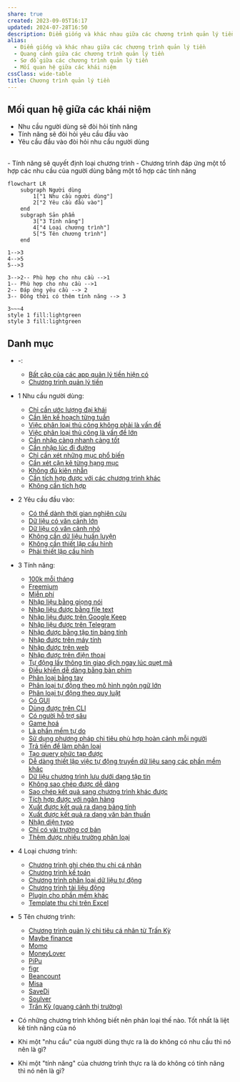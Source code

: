 ```yaml
---
share: true
created: 2023-09-05T16:17
updated: 2024-07-28T16:50
description: Điểm giống và khác nhau giữa các chương trình quản lý tiền. Quang cảnh và sơ đồ giữa chúng.
alias:
  - Điểm giống và khác nhau giữa các chương trình quản lý tiền
  - Quang cảnh giữa các chương trình quản lý tiền
  - Sơ đồ giữa các chương trình quản lý tiền
  - Mối quan hệ giữa các khái niệm
cssClass: wide-table
title: Chương trình quản lý tiền
---
```

## Mối quan hệ giữa các khái niệm
- Nhu cầu người dùng sẽ đòi hỏi tính năng
- Tính năng sẽ đòi hỏi yêu cầu đầu vào 
- Yêu cầu đầu vào đòi hỏi nhu cầu người dùng
<br>
- Tính năng sẽ quyết định loại chương trình
- Chương trình đáp ứng một tổ hợp các nhu cầu của người dùng bằng một tổ hợp các tính năng 

```mermaid
flowchart LR
	subgraph Người dùng
		1["1 Nhu cầu người dùng"]
		2["2 Yêu cầu đầu vào"]
	end
	subgraph Sản phẩm
		3["3 Tính năng"]
		4["4 Loại chương trình"]
		5["5 Tên chương trình"]
	end

1-->3
4-->5
5-->3

3-->2-- Phù hợp cho nhu cầu -->1
1-- Phù hợp cho nhu cầu -->1
2-- Đáp ứng yêu cầu --> 2
3-- Đồng thời có thêm tính năng --> 3

3~~~4
style 1 fill:lightgreen
style 3 fill:lightgreen
```

## Danh mục
- \-: 
    - [Bất cập của các app quản lý tiền hiện có](./B%E1%BA%A5t%20c%E1%BA%ADp%20c%E1%BB%A7a%20c%C3%A1c%20app%20qu%E1%BA%A3n%20l%C3%BD%20ti%E1%BB%81n%20hi%E1%BB%87n%20c%C3%B3.md)
    - [Chương trình quản lý tiền](index.md)

- 1 Nhu cầu người dùng: 
    - [Chỉ cần ước lượng đại khái](./1%20Nhu%20c%E1%BA%A7u%20ng%C6%B0%E1%BB%9Di%20d%C3%B9ng/C%C3%A1ch%20l%C3%AAn%20k%E1%BA%BF%20ho%E1%BA%A1ch%20s%E1%BB%AD%20d%E1%BB%A5ng%20ti%E1%BB%81n/Ch%E1%BB%89%20c%E1%BA%A7n%20%C6%B0%E1%BB%9Bc%20l%C6%B0%E1%BB%A3ng%20%C4%91%E1%BA%A1i%20kh%C3%A1i.md)
    - [Cần lên kế hoạch từng tuần](./1%20Nhu%20c%E1%BA%A7u%20ng%C6%B0%E1%BB%9Di%20d%C3%B9ng/C%C3%A1ch%20l%C3%AAn%20k%E1%BA%BF%20ho%E1%BA%A1ch%20s%E1%BB%AD%20d%E1%BB%A5ng%20ti%E1%BB%81n/C%E1%BA%A7n%20l%C3%AAn%20k%E1%BA%BF%20ho%E1%BA%A1ch%20t%E1%BB%ABng%20tu%E1%BA%A7n.md)
    - [Việc phân loại thủ công không phải là vấn đề](./1%20Nhu%20c%E1%BA%A7u%20ng%C6%B0%E1%BB%9Di%20d%C3%B9ng/C%C3%A1ch%20ph%C3%A2n%20lo%E1%BA%A1i/Vi%E1%BB%87c%20ph%C3%A2n%20lo%E1%BA%A1i%20th%E1%BB%A7%20c%C3%B4ng%20kh%C3%B4ng%20ph%E1%BA%A3i%20l%C3%A0%20v%E1%BA%A5n%20%C4%91%E1%BB%81.md)
    - [Việc phân loại thủ công là vấn đề lớn](./1%20Nhu%20c%E1%BA%A7u%20ng%C6%B0%E1%BB%9Di%20d%C3%B9ng/C%C3%A1ch%20ph%C3%A2n%20lo%E1%BA%A1i/Vi%E1%BB%87c%20ph%C3%A2n%20lo%E1%BA%A1i%20th%E1%BB%A7%20c%C3%B4ng%20l%C3%A0%20v%E1%BA%A5n%20%C4%91%E1%BB%81%20l%E1%BB%9Bn.md)
    - [Cần nhập càng nhanh càng tốt](./1%20Nhu%20c%E1%BA%A7u%20ng%C6%B0%E1%BB%9Di%20d%C3%B9ng/C%E1%BA%A7n%20nh%E1%BA%ADp%20c%C3%A0ng%20nhanh%20c%C3%A0ng%20t%E1%BB%91t.md)
    - [Cần nhập lúc đi đường](./1%20Nhu%20c%E1%BA%A7u%20ng%C6%B0%E1%BB%9Di%20d%C3%B9ng/C%E1%BA%A7n%20nh%E1%BA%ADp%20l%C3%BAc%20%C4%91i%20%C4%91%C6%B0%E1%BB%9Dng.md)
    - [Chỉ cần xét những mục phổ biến](./1%20Nhu%20c%E1%BA%A7u%20ng%C6%B0%E1%BB%9Di%20d%C3%B9ng/H%E1%BB%87%20th%E1%BB%91ng%20ph%C3%A2n%20lo%E1%BA%A1i/Ch%E1%BB%89%20c%E1%BA%A7n%20x%C3%A9t%20nh%E1%BB%AFng%20m%E1%BB%A5c%20ph%E1%BB%95%20bi%E1%BA%BFn.md)
    - [Cần xét cặn kẽ từng hạng mục](./1%20Nhu%20c%E1%BA%A7u%20ng%C6%B0%E1%BB%9Di%20d%C3%B9ng/H%E1%BB%87%20th%E1%BB%91ng%20ph%C3%A2n%20lo%E1%BA%A1i/C%E1%BA%A7n%20x%C3%A9t%20c%E1%BA%B7n%20k%E1%BA%BD%20t%E1%BB%ABng%20h%E1%BA%A1ng%20m%E1%BB%A5c.md)
    - [Không đủ kiên nhẫn](./1%20Nhu%20c%E1%BA%A7u%20ng%C6%B0%E1%BB%9Di%20d%C3%B9ng/Kh%E1%BA%A3%20n%C4%83ng%20s%E1%BB%AD%20d%E1%BB%A5ng/Kh%C3%B4ng%20%C4%91%E1%BB%A7%20ki%C3%AAn%20nh%E1%BA%ABn.md)
    - [Cần tích hợp được với các chương trình khác](./1%20Nhu%20c%E1%BA%A7u%20ng%C6%B0%E1%BB%9Di%20d%C3%B9ng/Kh%E1%BA%A3%20n%C4%83ng%20t%C3%ADch%20h%E1%BB%A3p/C%E1%BA%A7n%20t%C3%ADch%20h%E1%BB%A3p%20%C4%91%C6%B0%E1%BB%A3c%20v%E1%BB%9Bi%20c%C3%A1c%20ch%C6%B0%C6%A1ng%20tr%C3%ACnh%20kh%C3%A1c.md)
    - [Không cần tích hợp](./1%20Nhu%20c%E1%BA%A7u%20ng%C6%B0%E1%BB%9Di%20d%C3%B9ng/Kh%E1%BA%A3%20n%C4%83ng%20t%C3%ADch%20h%E1%BB%A3p/Kh%C3%B4ng%20c%E1%BA%A7n%20t%C3%ADch%20h%E1%BB%A3p.md)

- 2 Yêu cầu đầu vào: 
    - [Có thể dành thời gian nghiên cứu](./2%20Y%C3%AAu%20c%E1%BA%A7u%20%C4%91%E1%BA%A7u%20v%C3%A0o/C%C3%B3%20th%E1%BB%83%20d%C3%A0nh%20th%E1%BB%9Di%20gian%20nghi%C3%AAn%20c%E1%BB%A9u.md)
    - [Dữ liệu có văn cảnh lớn](./2%20Y%C3%AAu%20c%E1%BA%A7u%20%C4%91%E1%BA%A7u%20v%C3%A0o/D%E1%BB%AF%20li%E1%BB%87u%20c%C3%B3%20v%C4%83n%20c%E1%BA%A3nh%20l%E1%BB%9Bn.md)
    - [Dữ liệu có văn cảnh nhỏ](./2%20Y%C3%AAu%20c%E1%BA%A7u%20%C4%91%E1%BA%A7u%20v%C3%A0o/D%E1%BB%AF%20li%E1%BB%87u%20c%C3%B3%20v%C4%83n%20c%E1%BA%A3nh%20nh%E1%BB%8F.md)
    - [Không cần dữ liệu huấn luyện](./2%20Y%C3%AAu%20c%E1%BA%A7u%20%C4%91%E1%BA%A7u%20v%C3%A0o/Kh%C3%B4ng%20c%E1%BA%A7n%20d%E1%BB%AF%20li%E1%BB%87u%20hu%E1%BA%A5n%20luy%E1%BB%87n.md)
    - [Không cần thiết lập cấu hình](./2%20Y%C3%AAu%20c%E1%BA%A7u%20%C4%91%E1%BA%A7u%20v%C3%A0o/Kh%C3%B4ng%20c%E1%BA%A7n%20thi%E1%BA%BFt%20l%E1%BA%ADp%20c%E1%BA%A5u%20h%C3%ACnh.md)
    - [Phải thiết lập cấu hình](./2%20Y%C3%AAu%20c%E1%BA%A7u%20%C4%91%E1%BA%A7u%20v%C3%A0o/Ph%E1%BA%A3i%20thi%E1%BA%BFt%20l%E1%BA%ADp%20c%E1%BA%A5u%20h%C3%ACnh.md)

- 3 Tính năng: 
    - [100k mỗi tháng](./3%20T%C3%ADnh%20n%C4%83ng/Ch%C3%ADnh%20s%C3%A1ch%20gi%C3%A1/100k%20m%E1%BB%97i%20th%C3%A1ng.md)
    - [Freemium](./3%20T%C3%ADnh%20n%C4%83ng/Ch%C3%ADnh%20s%C3%A1ch%20gi%C3%A1/Freemium.md)
    - [Miễn phí](./3%20T%C3%ADnh%20n%C4%83ng/Ch%C3%ADnh%20s%C3%A1ch%20gi%C3%A1/Mi%E1%BB%85n%20ph%C3%AD.md)
    - [Nhập liệu bằng giọng nói](./3%20T%C3%ADnh%20n%C4%83ng/C%C3%A1ch%20nh%E1%BA%ADp%20li%E1%BB%87u/Nh%E1%BA%ADp%20li%E1%BB%87u%20b%E1%BA%B1ng%20gi%E1%BB%8Dng%20n%C3%B3i.md)
    - [Nhập liệu được bằng file text](./3%20T%C3%ADnh%20n%C4%83ng/C%C3%A1ch%20nh%E1%BA%ADp%20li%E1%BB%87u/Nh%E1%BA%ADp%20li%E1%BB%87u%20%C4%91%C6%B0%E1%BB%A3c%20b%E1%BA%B1ng%20file%20text.md)
    - [Nhập liệu được trên Google Keep](./3%20T%C3%ADnh%20n%C4%83ng/C%C3%A1ch%20nh%E1%BA%ADp%20li%E1%BB%87u/Nh%E1%BA%ADp%20li%E1%BB%87u%20%C4%91%C6%B0%E1%BB%A3c%20tr%C3%AAn%20Google%20Keep.md)
    - [Nhập liệu được trên Telegram](./3%20T%C3%ADnh%20n%C4%83ng/C%C3%A1ch%20nh%E1%BA%ADp%20li%E1%BB%87u/Nh%E1%BA%ADp%20li%E1%BB%87u%20%C4%91%C6%B0%E1%BB%A3c%20tr%C3%AAn%20Telegram.md)
    - [Nhập được bằng tập tin bảng tính](./3%20T%C3%ADnh%20n%C4%83ng/C%C3%A1ch%20nh%E1%BA%ADp%20li%E1%BB%87u/Nh%E1%BA%ADp%20%C4%91%C6%B0%E1%BB%A3c%20b%E1%BA%B1ng%20t%E1%BA%ADp%20tin%20b%E1%BA%A3ng%20t%C3%ADnh.md)
    - [Nhập được trên máy tính](./3%20T%C3%ADnh%20n%C4%83ng/C%C3%A1ch%20nh%E1%BA%ADp%20li%E1%BB%87u/Nh%E1%BA%ADp%20%C4%91%C6%B0%E1%BB%A3c%20tr%C3%AAn%20m%C3%A1y%20t%C3%ADnh.md)
    - [Nhập được trên web](./3%20T%C3%ADnh%20n%C4%83ng/C%C3%A1ch%20nh%E1%BA%ADp%20li%E1%BB%87u/Nh%E1%BA%ADp%20%C4%91%C6%B0%E1%BB%A3c%20tr%C3%AAn%20web.md)
    - [Nhập được trên điện thoại](./3%20T%C3%ADnh%20n%C4%83ng/C%C3%A1ch%20nh%E1%BA%ADp%20li%E1%BB%87u/Nh%E1%BA%ADp%20%C4%91%C6%B0%E1%BB%A3c%20tr%C3%AAn%20%C4%91i%E1%BB%87n%20tho%E1%BA%A1i.md)
    - [Tự động lấy thông tin giao dịch ngay lúc quẹt mã](./3%20T%C3%ADnh%20n%C4%83ng/C%C3%A1ch%20nh%E1%BA%ADp%20li%E1%BB%87u/T%E1%BB%B1%20%C4%91%E1%BB%99ng%20l%E1%BA%A5y%20th%C3%B4ng%20tin%20giao%20d%E1%BB%8Bch%20ngay%20l%C3%BAc%20qu%E1%BA%B9t%20m%C3%A3.md)
    - [Điều khiển dễ dàng bằng bàn phím](./3%20T%C3%ADnh%20n%C4%83ng/C%C3%A1ch%20nh%E1%BA%ADp%20li%E1%BB%87u/%C4%90i%E1%BB%81u%20khi%E1%BB%83n%20d%E1%BB%85%20d%C3%A0ng%20b%E1%BA%B1ng%20b%C3%A0n%20ph%C3%ADm.md)
    - [Phân loại bằng tay](./3%20T%C3%ADnh%20n%C4%83ng/C%C3%A1ch%20ph%C3%A2n%20lo%E1%BA%A1i/Ph%C3%A2n%20lo%E1%BA%A1i%20b%E1%BA%B1ng%20tay.md)
    - [Phân loại tự động theo mô hình ngôn ngữ lớn](./3%20T%C3%ADnh%20n%C4%83ng/C%C3%A1ch%20ph%C3%A2n%20lo%E1%BA%A1i/Ph%C3%A2n%20lo%E1%BA%A1i%20t%E1%BB%B1%20%C4%91%E1%BB%99ng%20theo%20m%C3%B4%20h%C3%ACnh%20ng%C3%B4n%20ng%E1%BB%AF%20l%E1%BB%9Bn.md)
    - [Phân loại tự động theo quy luật](./3%20T%C3%ADnh%20n%C4%83ng/C%C3%A1ch%20ph%C3%A2n%20lo%E1%BA%A1i/Ph%C3%A2n%20lo%E1%BA%A1i%20t%E1%BB%B1%20%C4%91%E1%BB%99ng%20theo%20quy%20lu%E1%BA%ADt.md)
    - [Có GUI](./3%20T%C3%ADnh%20n%C4%83ng/Giao%20di%E1%BB%87n/C%C3%B3%20GUI.md)
    - [Dùng được trên CLI](./3%20T%C3%ADnh%20n%C4%83ng/Giao%20di%E1%BB%87n/D%C3%B9ng%20%C4%91%C6%B0%E1%BB%A3c%20tr%C3%AAn%20CLI.md)
    - [Có người hỗ trợ sâu](./3%20T%C3%ADnh%20n%C4%83ng/Kh%C3%A1c/C%C3%B3%20ng%C6%B0%E1%BB%9Di%20h%E1%BB%97%20tr%E1%BB%A3%20s%C3%A2u.md)
    - [Game hoá](./3%20T%C3%ADnh%20n%C4%83ng/Kh%C3%A1c/Game%20ho%C3%A1.md)
    - [Là phần mềm tự do](./3%20T%C3%ADnh%20n%C4%83ng/Kh%C3%A1c/L%C3%A0%20ph%E1%BA%A7n%20m%E1%BB%81m%20t%E1%BB%B1%20do.md)
    - [Sử dụng phương pháp chi tiêu phù hợp hoàn cảnh mỗi người](./3%20T%C3%ADnh%20n%C4%83ng/Kh%C3%A1c/S%E1%BB%AD%20d%E1%BB%A5ng%20ph%C6%B0%C6%A1ng%20ph%C3%A1p%20chi%20ti%C3%AAu%20ph%C3%B9%20h%E1%BB%A3p%20ho%C3%A0n%20c%E1%BA%A3nh%20m%E1%BB%97i%20ng%C6%B0%E1%BB%9Di.md)
    - [Trả tiền để làm phân loại](./3%20T%C3%ADnh%20n%C4%83ng/Kh%C3%A1c/Tr%E1%BA%A3%20ti%E1%BB%81n%20%C4%91%E1%BB%83%20l%C3%A0m%20ph%C3%A2n%20lo%E1%BA%A1i.md)
    - [Tạo query phức tạp được](./3%20T%C3%ADnh%20n%C4%83ng/Kh%C3%A1c/T%E1%BA%A1o%20query%20ph%E1%BB%A9c%20t%E1%BA%A1p%20%C4%91%C6%B0%E1%BB%A3c.md)
    - [Dễ dàng thiết lập việc tự động truyền dữ liệu sang các phần mềm khác](./3%20T%C3%ADnh%20n%C4%83ng/Kh%E1%BA%A3%20n%C4%83ng%20t%C3%ADch%20h%E1%BB%A3p/D%E1%BB%85%20d%C3%A0ng%20thi%E1%BA%BFt%20l%E1%BA%ADp%20vi%E1%BB%87c%20t%E1%BB%B1%20%C4%91%E1%BB%99ng%20truy%E1%BB%81n%20d%E1%BB%AF%20li%E1%BB%87u%20sang%20c%C3%A1c%20ph%E1%BA%A7n%20m%E1%BB%81m%20kh%C3%A1c.md)
    - [Dữ liệu chương trình lưu dưới dạng tập tin](./3%20T%C3%ADnh%20n%C4%83ng/Kh%E1%BA%A3%20n%C4%83ng%20t%C3%ADch%20h%E1%BB%A3p/D%E1%BB%AF%20li%E1%BB%87u%20ch%C6%B0%C6%A1ng%20tr%C3%ACnh%20l%C6%B0u%20d%C6%B0%E1%BB%9Bi%20d%E1%BA%A1ng%20t%E1%BA%ADp%20tin.md)
    - [Không sao chép được dễ dàng](./3%20T%C3%ADnh%20n%C4%83ng/Kh%E1%BA%A3%20n%C4%83ng%20t%C3%ADch%20h%E1%BB%A3p/Kh%C3%B4ng%20sao%20ch%C3%A9p%20%C4%91%C6%B0%E1%BB%A3c%20d%E1%BB%85%20d%C3%A0ng.md)
    - [Sao chép kết quả sang chương trình khác được](./3%20T%C3%ADnh%20n%C4%83ng/Kh%E1%BA%A3%20n%C4%83ng%20t%C3%ADch%20h%E1%BB%A3p/Sao%20ch%C3%A9p%20k%E1%BA%BFt%20qu%E1%BA%A3%20sang%20ch%C6%B0%C6%A1ng%20tr%C3%ACnh%20kh%C3%A1c%20%C4%91%C6%B0%E1%BB%A3c.md)
    - [Tích hợp được với ngân hàng](./3%20T%C3%ADnh%20n%C4%83ng/Kh%E1%BA%A3%20n%C4%83ng%20t%C3%ADch%20h%E1%BB%A3p/T%C3%ADch%20h%E1%BB%A3p%20%C4%91%C6%B0%E1%BB%A3c%20v%E1%BB%9Bi%20ng%C3%A2n%20h%C3%A0ng.md)
    - [Xuất được kết quả ra dạng bảng tính](./3%20T%C3%ADnh%20n%C4%83ng/Kh%E1%BA%A3%20n%C4%83ng%20t%C3%ADch%20h%E1%BB%A3p/Xu%E1%BA%A5t%20%C4%91%C6%B0%E1%BB%A3c%20k%E1%BA%BFt%20qu%E1%BA%A3%20ra%20d%E1%BA%A1ng%20b%E1%BA%A3ng%20t%C3%ADnh.md)
    - [Xuất được kết quả ra dạng văn bản thuần](./3%20T%C3%ADnh%20n%C4%83ng/Kh%E1%BA%A3%20n%C4%83ng%20t%C3%ADch%20h%E1%BB%A3p/Xu%E1%BA%A5t%20%C4%91%C6%B0%E1%BB%A3c%20k%E1%BA%BFt%20qu%E1%BA%A3%20ra%20d%E1%BA%A1ng%20v%C4%83n%20b%E1%BA%A3n%20thu%E1%BA%A7n.md)
    - [Nhận diện typo](./3%20T%C3%ADnh%20n%C4%83ng/Nh%E1%BA%ADn%20di%E1%BB%87n%20typo.md)
    - [Chỉ có vài trường cơ bản](./3%20T%C3%ADnh%20n%C4%83ng/S%E1%BB%91%20l%C6%B0%E1%BB%A3ng%20tr%C6%B0%E1%BB%9Dng%20ph%C3%A2n%20lo%E1%BA%A1i/Ch%E1%BB%89%20c%C3%B3%20v%C3%A0i%20tr%C6%B0%E1%BB%9Dng%20c%C6%A1%20b%E1%BA%A3n.md)
    - [Thêm được nhiều trường phân loại](./3%20T%C3%ADnh%20n%C4%83ng/S%E1%BB%91%20l%C6%B0%E1%BB%A3ng%20tr%C6%B0%E1%BB%9Dng%20ph%C3%A2n%20lo%E1%BA%A1i/Th%C3%AAm%20%C4%91%C6%B0%E1%BB%A3c%20nhi%E1%BB%81u%20tr%C6%B0%E1%BB%9Dng%20ph%C3%A2n%20lo%E1%BA%A1i.md)

- 4 Loại chương trình: 
    - [Chương trình ghi chép thu chi cá nhân](./4%20Lo%E1%BA%A1i%20ch%C6%B0%C6%A1ng%20tr%C3%ACnh/Ch%C6%B0%C6%A1ng%20tr%C3%ACnh%20ghi%20ch%C3%A9p%20thu%20chi%20c%C3%A1%20nh%C3%A2n.md)
    - [Chương trình kế toán](./4%20Lo%E1%BA%A1i%20ch%C6%B0%C6%A1ng%20tr%C3%ACnh/Ch%C6%B0%C6%A1ng%20tr%C3%ACnh%20k%E1%BA%BF%20to%C3%A1n.md)
    - [Chương trình phân loại dữ liệu tự động](./4%20Lo%E1%BA%A1i%20ch%C6%B0%C6%A1ng%20tr%C3%ACnh/Ch%C6%B0%C6%A1ng%20tr%C3%ACnh%20ph%C3%A2n%20lo%E1%BA%A1i%20d%E1%BB%AF%20li%E1%BB%87u%20t%E1%BB%B1%20%C4%91%E1%BB%99ng.md)
    - [Chương trình tài liệu động](./4%20Lo%E1%BA%A1i%20ch%C6%B0%C6%A1ng%20tr%C3%ACnh/Ch%C6%B0%C6%A1ng%20tr%C3%ACnh%20t%C3%A0i%20li%E1%BB%87u%20%C4%91%E1%BB%99ng.md)
    - [Plugin cho phần mềm khác](./4%20Lo%E1%BA%A1i%20ch%C6%B0%C6%A1ng%20tr%C3%ACnh/Plugin%20cho%20ph%E1%BA%A7n%20m%E1%BB%81m%20kh%C3%A1c.md)
    - [Template thu chi trên Excel](./4%20Lo%E1%BA%A1i%20ch%C6%B0%C6%A1ng%20tr%C3%ACnh/Template%20thu%20chi%20tr%C3%AAn%20Excel.md)

- 5 Tên chương trình: 
    - [Chương trình quản lý chi tiêu cá nhân từ Trấn Kỳ](./5%20T%C3%AAn%20ch%C6%B0%C6%A1ng%20tr%C3%ACnh/App%20qu%E1%BA%A3n%20l%C3%BD%20chi%20ti%C3%AAu/Ch%C6%B0%C6%A1ng%20tr%C3%ACnh%20qu%E1%BA%A3n%20l%C3%BD%20chi%20ti%C3%AAu%20c%C3%A1%20nh%C3%A2n%20t%E1%BB%AB%20Tr%E1%BA%A5n%20K%E1%BB%B3.md)
    - [Maybe finance](./5%20T%C3%AAn%20ch%C6%B0%C6%A1ng%20tr%C3%ACnh/App%20qu%E1%BA%A3n%20l%C3%BD%20chi%20ti%C3%AAu/Maybe%20finance.md)
    - [Momo](./5%20T%C3%AAn%20ch%C6%B0%C6%A1ng%20tr%C3%ACnh/App%20qu%E1%BA%A3n%20l%C3%BD%20chi%20ti%C3%AAu/Momo.md)
    - [MoneyLover](./5%20T%C3%AAn%20ch%C6%B0%C6%A1ng%20tr%C3%ACnh/App%20qu%E1%BA%A3n%20l%C3%BD%20chi%20ti%C3%AAu/MoneyLover.md)
    - [PiPu](./5%20T%C3%AAn%20ch%C6%B0%C6%A1ng%20tr%C3%ACnh/App%20qu%E1%BA%A3n%20l%C3%BD%20chi%20ti%C3%AAu/PiPu.md)
    - [figr](./5%20T%C3%AAn%20ch%C6%B0%C6%A1ng%20tr%C3%ACnh/figr.md)
    - [Beancount](./5%20T%C3%AAn%20ch%C6%B0%C6%A1ng%20tr%C3%ACnh/K%E1%BA%BF%20to%C3%A1n/Beancount.md)
    - [Misa](./5%20T%C3%AAn%20ch%C6%B0%C6%A1ng%20tr%C3%ACnh/K%E1%BA%BF%20to%C3%A1n/Misa.md)
    - [SaveDi](./5%20T%C3%AAn%20ch%C6%B0%C6%A1ng%20tr%C3%ACnh/SaveDi.md)
    - [Soulver](./5%20T%C3%AAn%20ch%C6%B0%C6%A1ng%20tr%C3%ACnh/Soulver.md)
    - [Trấn Kỳ (quang cảnh thị trường)](./5%20T%C3%AAn%20ch%C6%B0%C6%A1ng%20tr%C3%ACnh/Tr%E1%BA%A5n%20K%E1%BB%B3%20(quang%20c%E1%BA%A3nh%20th%E1%BB%8B%20tr%C6%B0%E1%BB%9Dng).md)



- Có những chương trình không biết nên phân loại thế nào. Tốt nhất là liệt kê tính năng của nó
- Khi một "nhu cầu" của người dùng thực ra là do không có nhu cầu thì nó nên là gì?
- Khi một "tính năng" của chương trình thực ra là do không có tính năng thì nó nên là gì?


